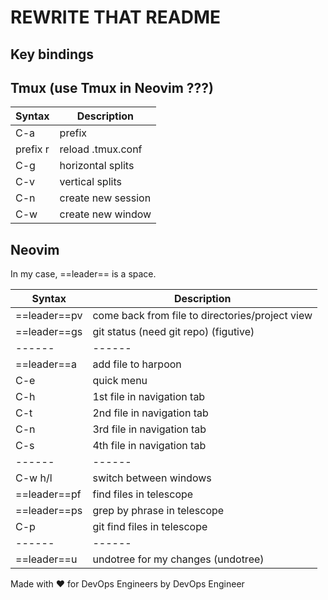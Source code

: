 # REWRITE THAT README

## Key bindings

## Tmux (use Tmux in Neovim ???)

|Syntax   |Description            |
|-------- |---------------------- |
|C-a      | prefix                |
|prefix r | reload  .tmux.conf    |
|C-g      | horizontal splits     |
|C-v      | vertical splits       |
|C-n      | create new session    |
|C-w      | create new window     |

## Neovim

In my case, ==leader== is a space.

|Syntax |Description |
|------ |----------- |
|==leader==pv | come back from file to directories/project view |
|==leader==gs | git status (need git repo) (figutive) |
|------|------|
|==leader==a | add file to harpoon |
|C-e | quick menu |
|C-h | 1st file in navigation tab |
|C-t | 2nd file in navigation tab |
|C-n | 3rd file in navigation tab |
|C-s | 4th file in navigation tab |
|------|------|
|C-w h/l | switch between windows |
|==leader==pf | find files in telescope |
|==leader==ps | grep by phrase in telescope |
|C-p | git find files in telescope |
|------|------|
|==leader==u | undotree for my changes (undotree) |

Made with ❤️ for DevOps Engineers by DevOps Engineer
